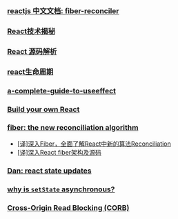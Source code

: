 ### [reactjs 中文文档: fiber-reconciler](https://zh-hans.reactjs.org/docs/codebase-overview.html#fiber-reconciler)

### [React技术揭秘](https://react.iamkasong.com/)

### [React 源码解析](https://react.jokcy.me/)

### [react生命周期](https://projects.wojtekmaj.pl/react-lifecycle-methods-diagram/)

### [a-complete-guide-to-useeffect](https://overreacted.io/zh-hans/a-complete-guide-to-useeffect/)

### [Build your own React](https://pomb.us/build-your-own-react/)

### [fiber: the new reconciliation algorithm](https://indepth.dev/posts/1008/inside-fiber-in-depth-overview-of-the-new-reconciliation-algorithm-in-react)
  - [[译]深入Fiber，全面了解React中新的算法Reconciliation](https://www.yuque.com/zackdk/web/gm1iad)
  - [[译]深入React fiber架构及源码](https://zhuanlan.zhihu.com/p/57346388)

### [Dan: react state updates](https://stackoverflow.com/questions/48563650/does-react-keep-the-order-for-state-updates/48610973#48610973)

### [why is `setState` asynchronous?](https://github.com/facebook/react/issues/11527)

### [Cross-Origin Read Blocking (CORB)](http://www.yaoyanhuo.com/blog/corb/)
